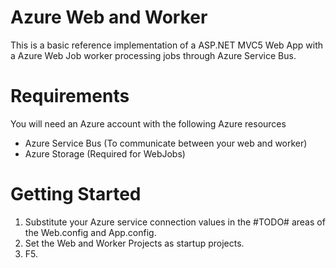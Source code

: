 Azure Web and Worker
=
This is a basic reference implementation of a ASP.NET MVC5 Web App with a Azure Web Job worker processing jobs through Azure Service Bus.

Requirements
=
You will need an Azure account with the following Azure resources
* Azure Service Bus (To communicate between your web and worker)
* Azure Storage (Required for WebJobs)


Getting Started
=
1. Substitute your Azure service connection values in the #TODO# areas of the Web.config and App.config.
2. Set the Web and Worker Projects as startup projects.
3. F5.

